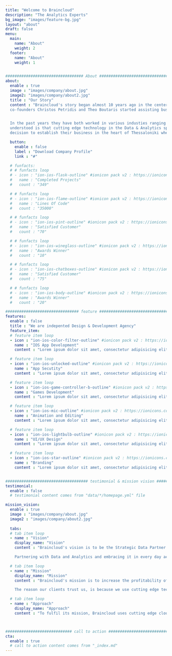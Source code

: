 ```yaml
---
title: "Welcome to Braincloud"
description: "The Analytics Experts"
bg_image: "images/feature-bg.jpg"
layout: "about"
draft: false
menu:
  main:
    name: "About"
    weight: 2
  footer:
    name: "About"
    weight: 1


################################## About #####################################
about:
  enable : true
  image : "images/company/about.jpg"
  image2: "images/company/about2.jpg"
  title : "Our Story"
  content : "Braincloud's story began almost 10 years ago in the center of data innovation, London. It is where the two
  co-founders Christos Petridis and Theo Boutaris started assisting businesses to utilise their data and make better decisions.


  In the past years they have both worked in various industies ranging from pharma and banking to retail and marketing. What they 
  understood is that cutting edge technology in the Data & Analytics space can be used in any business anywhere. That's why they took the
  decision to establish their business in the heart of Thessaloniki where they both originate from."

  button:
    enable : false
    label : "Download Company Profile"
    link : "#"

  # funfacts:
  # # funfacts loop
  # - icon : "ion-ios-flask-outline" #ionicon pack v2 : https://ionicons.com/v2/
  #   name : "Completed Projects"
  #   count : "349"

  # # funfacts loop
  # - icon : "ion-ios-flame-outline" #ionicon pack v2 : https://ionicons.com/v2/
  #   name : "Lines Of Code"
  #   count : "35000"

  # # funfacts loop
  # - icon : "ion-ios-pint-outline" #ionicon pack v2 : https://ionicons.com/v2/
  #   name : "Satisfied Customer"
  #   count : "70"

  # # funfacts loop
  # - icon : "ion-ios-wineglass-outline" #ionicon pack v2 : https://ionicons.com/v2/
  #   name : "Awards Winner"
  #   count : "10"

  # # funfacts loop
  # - icon : "ion-ios-chatboxes-outline" #ionicon pack v2 : https://ionicons.com/v2/
  #   name : "Satisfied Customer"
  #   count : "75"

  # # funfacts loop
  # - icon : "ion-ios-body-outline" #ionicon pack v2 : https://ionicons.com/v2/
  #   name : "Awards Winner"
  #   count : "20"

################################ feature #####################################
features:
  enable : false
  title : "We are indepented Design & Development Agency"
  feature_item:
  # feature item loop
  - icon : "ion-ios-color-filter-outline" #ionicon pack v2 : https://ionicons.com/v2/
    name : "IOS App Development"
    content : "Lorem ipsum dolor sit amet, consectetur adipisicing elit, sed do eiusmod tempor incididunt ut"

  # feature item loop
  - icon : "ion-ios-unlocked-outline" #ionicon pack v2 : https://ionicons.com/v2/
    name : "App Secutity"
    content : "Lorem ipsum dolor sit amet, consectetur adipisicing elit, sed do eiusmod tempor incididunt ut"

  # feature item loop
  - icon : "ion-ios-game-controller-b-outline" #ionicon pack v2 : https://ionicons.com/v2/
    name : "Games Development"
    content : "Lorem ipsum dolor sit amet, consectetur adipisicing elit, sed do eiusmod tempor incididunt ut"

  # feature item loop
  - icon : "ion-ios-mic-outline" #ionicon pack v2 : https://ionicons.com/v2/
    name : "Animation and Editing"
    content : "Lorem ipsum dolor sit amet, consectetur adipisicing elit, sed do eiusmod tempor incididunt ut"

  # feature item loop
  - icon : "ion-ios-lightbulb-outline" #ionicon pack v2 : https://ionicons.com/v2/
    name : "UI/UX Design"
    content : "Lorem ipsum dolor sit amet, consectetur adipisicing elit, sed do eiusmod tempor incididunt ut"

  # feature item loop
  - icon : "ion-ios-star-outline" #ionicon pack v2 : https://ionicons.com/v2/
    name : "Branding"
    content : "Lorem ipsum dolor sit amet, consectetur adipisicing elit, sed do eiusmod tempor incididunt ut"


#################################### testimonial & mission vision #######################################
testimonial:
  enable : false
  # testimonial content comes from "data/*/homepage.yml" file

mission_vision:
  enable : true
  image : "images/company/about.jpg"
  image2 : "images/company/about2.jpg"
  
  tabs:
  # tab item loop
  - name : "Vision"
    display_name: "Vision"
    content : "Braincloud's vision is to be the Strategic Data Partner of its clients supporting their decision making using the power of Data, Analytics and Artificial Intelligence. 

    Partnering with Data and Analytics and embracing it in every day activity is the only way to prosper in the digital and competitive world that we live in"

  # tab item loop
  - name : "Mission"
    display_name: "Mission"
    content : "Braincloud's mission is to increase the profitability of its clients. 

    The reason our clients trust us, is because we use cutting edge technology to support their decision making in order to increase profitability."

  # tab item loop
  - name : "Approach"
    display_name: "Approach"
    content : "To fulfil its mission, Braincloud uses cutting edge cloud technology in the space of Analytics and Artificial Intelligence. "



############################# call to action #################################
cta:
  enable : true
  # call to action content comes from "_index.md"
---
```

